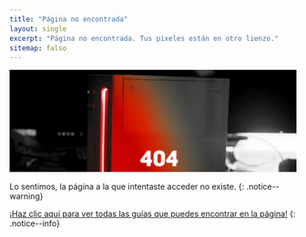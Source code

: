 ```yaml
---
title: "Página no encontrada"
layout: single
excerpt: "Página no encontrada. Tus pixeles están en otro lienzo."
sitemap: falso
---
```


![404](/images/404.jpg)

Lo sentimos, la página a la que intentaste acceder no existe.
{: .notice--warning}

[¡Haz clic aquí para ver todas las guías que puedes encontrar en la página!](site-navigation)
{: .notice--info}
